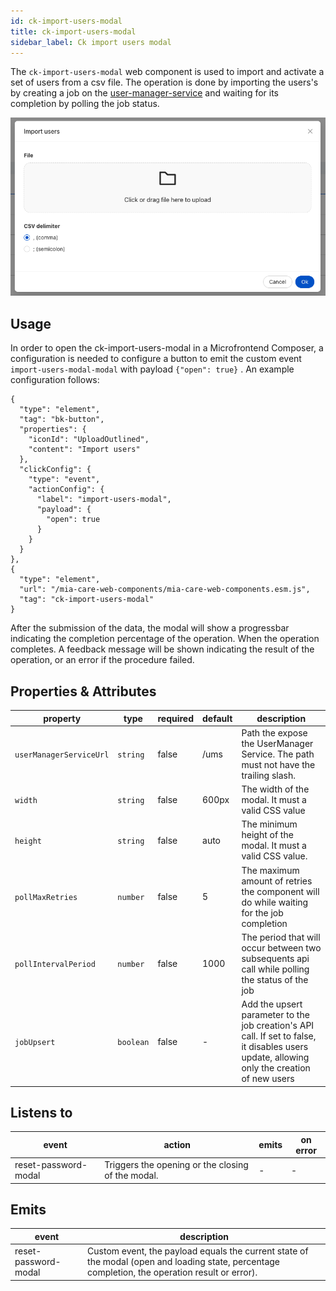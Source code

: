 ```yaml
---
id: ck-import-users-modal
title: ck-import-users-modal
sidebar_label: Ck import users modal
---
```


<!--
WARNING: this file was automatically generated by Mia-Platform Doc Aggregator.
DO NOT MODIFY IT BY HAND.
Instead, modify the source file and run the aggregator to regenerate this file.
-->

The `ck-import-users-modal` web component is used to import and activate a set of users from  a csv file.
The operation is done by importing the users's by creating a job on the [user-manager-service][user-manager-service] and waiting for its completion by polling the job status.

![ck-import-users-modal](../img/ck-import-users-modal.png)

## Usage

In order to open the ck-import-users-modal in a Microfrontend Composer, a configuration is needed to configure a button to emit the custom event `import-users-modal-modal` with payload `{"open": true}` . 
An example configuration follows:

```
{
  "type": "element",
  "tag": "bk-button",
  "properties": {
    "iconId": "UploadOutlined",
    "content": "Import users"
  },
  "clickConfig": {
    "type": "event",
    "actionConfig": {
      "label": "import-users-modal",
      "payload": {
        "open": true
      }
    }
  }
},
{
  "type": "element",
  "url": "/mia-care-web-components/mia-care-web-components.esm.js",
  "tag": "ck-import-users-modal"
}
```

After the submission of the data, the modal will show a progressbar indicating the completion percentage of the operation.
When the operation completes. A feedback message will be shown indicating the result of the operation, or an error if the procedure failed.

## Properties & Attributes

| property                | type      | required | default | description                                                                                                                               |
|-------------------------|-----------|----------|---------|-------------------------------------------------------------------------------------------------------------------------------------------|
| `userManagerServiceUrl` | `string`  | false    | /ums    | Path the expose the UserManager Service. The path must not have the trailing slash.                                                       |
| `width`                 | `string`  | false    | 600px   | The width of the modal. It must a valid CSS value                                                                                         |
| `height`                | `string`  | false    | auto    | The minimum height of the modal. It must a valid CSS value.                                                                               |
| `pollMaxRetries`        | `number`  | false    | 5       | The maximum amount of retries the component will do while waiting for the job completion                                                  |
| `pollIntervalPeriod`    | `number`  | false    | 1000    | The period that will occur between two subsequents api call while polling the status of the job                                           |
| `jobUpsert`             | `boolean` | false    | -       | Add the upsert parameter to the job creation's API call. If set to false, it disables users update, allowing only the creation of new users |


## Listens to

| event                      | action | emits | on error |
|----------------------------|--------|-------|----------|
| reset-password-modal | Triggers the opening or the closing of the modal. | - | - |

## Emits

| event                | description                                                                                                                                     |
|----------------------|-------------------------------------------------------------------------------------------------------------------------------------------------|
| reset-password-modal | Custom event, the payload equals the current state of the modal (open and loading state, percentage completion, the operation result or error). |

[user-manager-service]: /runtime_suite/user-manager-service/10_overview.md
[events]: https://git.tools.mia-platform.eu/mia-care/platform/plugins/notification-manager/-/blob/master/docs/10_overview.md?plain=0#default-events
